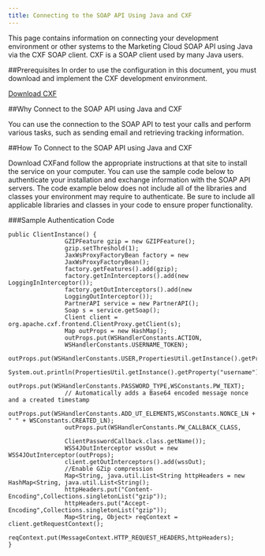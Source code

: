 ```yaml
---
title: Connecting to the SOAP API Using Java and CXF
---
```

<p>This page contains information on connecting your development environment or other systems to the Marketing Cloud SOAP API using Java via the CXF SOAP client. CXF is a SOAP client used by many Java users.</p>

##Prerequisites
In order to use the configuration in this document, you must download and implement the CXF development environment.

[Download CXF](http://cxf.apache.org/)

##Why Connect to the SOAP API using Java and CXF
<p>You can use the connection to the SOAP API to test your calls and perform various tasks, such as sending email and retrieving tracking information.</p>

##How To Connect to the SOAP API using Java and CXF
<p>Download CXFand follow the appropriate instructions at that site to install the service on your computer. You can use the sample code below to authenticate your installation and exchange information with the SOAP API servers. The code example below does not include all of the libraries and classes your environment may require to authenticate. Be sure to include all applicable libraries and classes in your code to ensure proper functionality.</p>

###Sample Authentication Code
```
public ClientInstance() {
                GZIPFeature gzip = new GZIPFeature();
                gzip.setThreshold(1);
                JaxWsProxyFactoryBean factory = new 
                JaxWsProxyFactoryBean();
                factory.getFeatures().add(gzip);
                factory.getInInterceptors().add(new LoggingInInterceptor());
                factory.getOutInterceptors().add(new
                LoggingOutInterceptor());
                PartnerAPI service = new PartnerAPI();
                Soap s = service.getSoap();
                Client client = org.apache.cxf.frontend.ClientProxy.getClient(s);
                Map outProps = new HashMap();
                outProps.put(WSHandlerConstants.ACTION,
                WSHandlerConstants.USERNAME_TOKEN);
                outProps.put(WSHandlerConstants.USER,PropertiesUtil.getInstance().getProperty("username"));
                System.out.println(PropertiesUtil.getInstance().getProperty("username"));
                outProps.put(WSHandlerConstants.PASSWORD_TYPE,WSConstants.PW_TEXT);
                // Automatically adds a Base64 encoded message nonce and a created timestamp
                outProps.put(WSHandlerConstants.ADD_UT_ELEMENTS,WSConstants.NONCE_LN + " " + WSConstants.CREATED_LN);
                outProps.put(WSHandlerConstants.PW_CALLBACK_CLASS,
                
                ClientPasswordCallback.class.getName());
                WSS4JOutInterceptor wssOut = new WSS4JOutInterceptor(outProps);
                client.getOutInterceptors().add(wssOut);
                //Enable GZip compression
                Map<String, java.util.List<String httpHeaders = new HashMap<String, java.util.List<String();
                httpHeaders.put("Content-Encoding",Collections.singletonList("gzip"));
                httpHeaders.put("Accept-Encoding",Collections.singletonList("gzip"));
                Map<String, Object> reqContext = client.getRequestContext();
                reqContext.put(MessageContext.HTTP_REQUEST_HEADERS,httpHeaders);
}
```